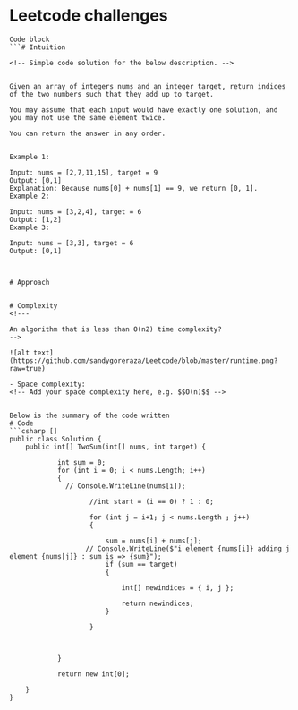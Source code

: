 # Leetcode  challenges
```
Code block
```# Intuition

<!-- Simple code solution for the below description. -->

 
Given an array of integers nums and an integer target, return indices of the two numbers such that they add up to target.

You may assume that each input would have exactly one solution, and you may not use the same element twice.

You can return the answer in any order.

 
Example 1:

Input: nums = [2,7,11,15], target = 9
Output: [0,1]
Explanation: Because nums[0] + nums[1] == 9, we return [0, 1].
Example 2:

Input: nums = [3,2,4], target = 6
Output: [1,2]
Example 3:

Input: nums = [3,3], target = 6
Output: [0,1]

 

# Approach


# Complexity
<!---

An algorithm that is less than O(n2) time complexity?
-->

![alt text](https://github.com/sandygoreraza/Leetcode/blob/master/runtime.png?raw=true)

- Space complexity:
<!-- Add your space complexity here, e.g. $$O(n)$$ -->


Below is the summary of the code written
# Code
```csharp []
public class Solution {
    public int[] TwoSum(int[] nums, int target) {
       
            int sum = 0;
            for (int i = 0; i < nums.Length; i++)
            {
              // Console.WriteLine(nums[i]);

                    //int start = (i == 0) ? 1 : 0;

                    for (int j = i+1; j < nums.Length ; j++)
                    {
                        
                        sum = nums[i] + nums[j];
                   // Console.WriteLine($"i element {nums[i]} adding j element {nums[j]} : sum is => {sum}");
                        if (sum == target)
                        {

                            int[] newindices = { i, j };

                            return newindices;
                        }

                    }

               

            }

            return new int[0];

    }
}
```
